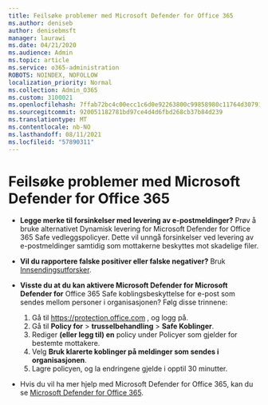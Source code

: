```yaml
---
title: Feilsøke problemer med Microsoft Defender for Office 365
ms.author: deniseb
author: denisebmsft
manager: laurawi
ms.date: 04/21/2020
ms.audience: Admin
ms.topic: article
ms.service: o365-administration
ROBOTS: NOINDEX, NOFOLLOW
localization_priority: Normal
ms.collection: Admin_O365
ms.custom: 3100021
ms.openlocfilehash: 7ffab72bc4c00ecc1c6d0e92263800c99858980c11764d307914635370306087
ms.sourcegitcommit: 920051182781bd97ce4d4d6fbd268cb37b84d239
ms.translationtype: MT
ms.contentlocale: nb-NO
ms.lasthandoff: 08/11/2021
ms.locfileid: "57890311"
---
```

# <a name="troubleshoot-issues-with-microsoft-defender-for-office-365"></a>Feilsøke problemer med Microsoft Defender for Office 365

- **Legge merke til forsinkelser med levering av e-postmeldinger?** Prøv å bruke alternativet Dynamisk levering for Microsoft Defender for Office 365 Safe vedleggspolicyer. Dette vil unngå forsinkelser ved levering av e-postmeldinger samtidig som mottakerne beskyttes mot skadelige filer.
- **Vil du rapportere falske positiver eller falske negativer?** Bruk [Innsendingsutforsker](https://protection.office.com/reportsubmission).
- **Visste du at du kan aktivere Microsoft Defender for Microsoft Defender for** Office 365 Safe koblingsbeskyttelse for e-post som sendes mellom personer i organisasjonen? Følg disse trinnene:
    1. Gå til https://protection.office.com , og logg på.
    2. Gå til **Policy for**  >  **trusselbehandling**  >  **Safe Koblinger**.
    3. Rediger **(eller legg til) en** policy under Policyer som gjelder for bestemte mottakere.
    4. Velg **Bruk klarerte koblinger på meldinger som sendes i organisasjonen**.
    5. Lagre policyen, og la endringene gjelde i opptil 30 minutter.

- Hvis du vil ha mer hjelp med Microsoft Defender for Office 365, kan du se [Microsoft Defender for Office 365](https://docs.microsoft.com/microsoft-365/security/office-365-security/office-365-atp).